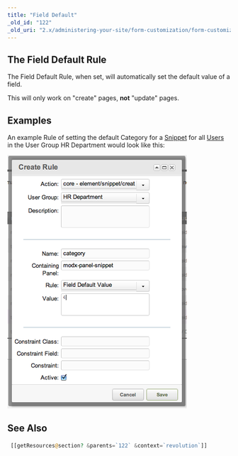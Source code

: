 ```yaml
---
title: "Field Default"
_old_id: "122"
_old_uri: "2.x/administering-your-site/form-customization/form-customization-rules/field-default"
---
```


## The Field Default Rule

The Field Default Rule, when set, will automatically set the default value of a field.

This will only work on "create" pages, **not** "update" pages.

## Examples

An example Rule of setting the default Category for a [Snippet](extending-modx/snippets "Snippets") for all [Users](building-sites/client-proofing/security/users "Users") in the User Group HR Department would look like this:

![](fc-fielddefault1.png)

## See Also

``` php
 [[getResources@section? &parents=`122` &context=`revolution`]]
 ```
